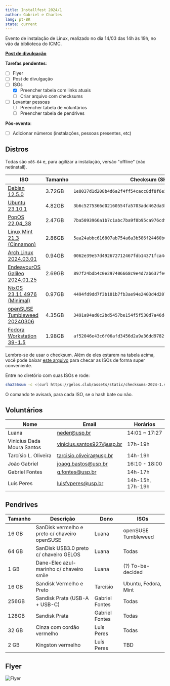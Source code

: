 ```yaml
---
title: Installfest 2024/1
author: Gabriel e Charles
lang: pt-BR
state: current
---
```


Evento de instalação de Linux, realizado no dia 14/03 das 14h às 19h, no vão da
biblioteca do ICMC.

[**Post de divulgação**](/2024/03/01/installfest-2024-1.html)

**Tarefas pendentes**:
- [ ] Flyer
- [ ] Post de divulgação
- [ ] ISOs
    - [x] Preencher tabela com links atuais
    - [ ] Criar arquivo com checksums
- [ ] Levantar pessoas
    - [ ] Preencher tabela de voluntários
    - [ ] Preencher tabela de pendrives

**Pós-evento**:
- [ ] Adicionar números (instalações, pessoas presentes, etc)

## Distros

Todas são `x86-64` e, para agilizar a instalação, versão "offline" (não
netinstall).

| **ISO**                                                                                                                                                       | **Tamanho** | **Checksum** (SHA256)                                              |
|---------------------------------------------------------------------------------------------------------------------------------------------------------------|-------------|--------------------------------------------------------------------|
| [Debian 12.5.0](https://cdimage.debian.org/debian-cd/12.5.0/amd64/iso-dvd/debian-12.5.0-amd64-DVD-1.iso)                                                      | 3.72GB      | `1e8037d1d208b4d6a2f4ff54cacc8df8f6e51ec326be8598661a1d9988839158` |
| [Ubuntu 23.10.1](https://releases.ubuntu.com/23.10.1/ubuntu-23.10.1-desktop-amd64.iso)                                                                        | 4.82GB      | `3b6c5275366d02160554fa5703add462da3b8ce9be1749f8806e8dbbffaa2b5a` |
| [PopOS 22.04_38](https://iso.pop-os.org/22.04/amd64/intel/38/pop-os_22.04_amd64_intel_38.iso)                                                                 | 2.47GB      | `7ba5093966a1b7c1abc7ba9f8b95ca976cd99b04768da70f0a8fcd2cda31a857` |
| [Linux Mint 21.3 (Cinnamon)](https://mirror.ufscar.br/mint-cd/stable/21.3/linuxmint-21.3-cinnamon-64bit.iso)                                                  | 2.86GB      | `5aa24abbc616807ab754a6a3b586f24460b0c213b6cacb0bf8b9a80b65013ecc` |
| [Arch Linux 2024.03.01](https://mirror.ufscar.br/archlinux/iso/2024.03.01/archlinux-2024.03.01-x86_64.iso)                                                    | 0.94GB      | `0062e39e57d492672712467fdb14371fca4e3a5c57fed06791be95da8d4a60e3` |
| [EndeavourOS Galileo 2024.01.25](https://mirrors.gigenet.com/endeavouros/iso/EndeavourOS_Galileo-Neo-2024.01.25.iso)                                          | 2.69GB      | `897f24bdb4c0e297406668c9e4d7ab637fe081b0f54ade5d4f2a276a009bcd91` |
| [NixOS 23.11.4976 (Minimal)](https://releases.nixos.org/nixos/23.11/nixos-23.11.4976.79baff8812a0/nixos-minimal-23.11.4976.79baff8812a0-x86_64-linux.iso)     | 0.97GB      | `4494fd9dd7f3b181b7fb3ae94e2403d4d20777197b8a94f670561c1e19c1e184` |
| [openSUSE Tumbleweed 20240306](https://download.opensuse.org/tumbleweed/iso/openSUSE-Tumbleweed-DVD-x86_64-Snapshot20240306-Media.iso)                        | 4.35GB      | `3491a94ad0c2bd5457be154f5f530d7a46dc2d56ea37f62b290cd8c3536aaa89` |
| [Fedora Workstation 39-1.5](https://download.fedoraproject.org/pub/fedora/linux/releases/39/Workstation/x86_64/iso/Fedora-Workstation-Live-x86_64-39-1.5.iso) | 1.98GB      | `af52046e43c6f06afd3456d2a9a36dd9782fcb204f05a21b1c31f593db36a8e8` |


Lembre-se de usar o checksum. Além de eles estarem na tabela acima, você pode
baixar [este arquivo](/assets/static/checksums-2024-1.sha256) para checar as
ISOs de forma super conveniente.

Entre no diretório com suas ISOs e rode:

```bash
sha256sum -c <(curl https://gelos.club/assets/static/checksums-2024-1.sha256)
```

O comando te avisará, para cada ISO, se o hash bate ou não.

## Voluntários

| **Nome**                  | **Email**                | **Horários** |
|---------------------------|--------------------------|--------------|
|     Luana                 |   neder@usp.br           | 14:01 ~ 17:27|
| Vinicius Dada Moura Santos|vinicius.santos927@usp.br | 17h-19h      |
| Tarcísio L. Oliveira      | tarcisio.oliveira@usp.br | 14h-19h      |
| João Gabriel              |  joaog.bastos@usp.br     | 16:10 - 18:00|
| Gabriel Fontes            | g.fontes@usp.br          | 14h-17h      |
| Luís Peres                | luisfvperes@usp.br       | 14h-15h, 17h-19h|


## Pendrives

| **Tamanho** | **Descrição**                                 | **Dono**       | **ISOs**             |
|-------------|-----------------------------------------------|----------------|--------------------------|
|    16 GB    | SanDisk vermelho e preto c/ chaveiro openSUSE |     Luana      | openSUSE Tumbleweed  |
|    64 GB    | SanDisk USB3.0 preto c/ chaveiro GELOS        |     Luana      | Todas                |   
|    1 GB     | Dane-Elec azul-marinho c/ chaveiro smile      |     Luana      | (?) To-be-decided        |
|    16 GB    | Sandisk Vermelho e Preto                      |    Tarcísio    | Ubuntu, Fedora, Mint |
| 256GB       | Sandisk Prata (USB-A + USB-C)                 | Gabriel Fontes | Todas                |
| 128GB       | Sandisk Prata                                 | Gabriel Fontes | Todas                |
| 32 GB       | Cinza com cordão vermelho                     | Luís Peres     | Todas                |
| 2 GB        | Kingston vermelho                             | Luís Peres     | TBD                  |


## Flyer

![Flyer](https://cloud.gelos.club/s/EHmYwea5kQT6Y7X/preview)
